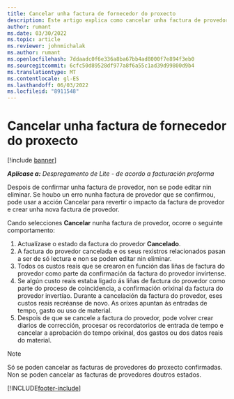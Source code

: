 ```yaml
---
title: Cancelar unha factura de fornecedor do proxecto
description: Este artigo explica como cancelar unha factura de provedor de proxecto en Microsoft Dynamics 365 Project Operations e o impacto financeiro de cancelar unha factura do provedor do proxecto.
author: rumant
ms.date: 03/30/2022
ms.topic: article
ms.reviewer: johnmichalak
ms.author: rumant
ms.openlocfilehash: 7ddaadc0f6e336a8ba67bb4ad8000f7e894f3eb0
ms.sourcegitcommit: 6cfc50d89528df977a8f6a55c1ad39d99800d9b4
ms.translationtype: MT
ms.contentlocale: gl-ES
ms.lasthandoff: 06/03/2022
ms.locfileid: "8911548"
---
```

# <a name="cancel-a-project-vendor-invoice"></a>Cancelar unha factura de fornecedor do proxecto

[!include [banner](../../includes/dataverse-preview.md)]

_**Aplícase a:** Despregamento de Lite - de acordo a facturación proforma_

Despois de confirmar unha factura de provedor, non se pode editar nin eliminar. Se houbo un erro nunha factura de provedor que se confirmou, pode usar a acción Cancelar para revertir o impacto da factura de provedor e crear unha nova factura de provedor.

Cando selecciones **Cancelar** nunha factura de provedor, ocorre o seguinte comportamento:

1. Actualízase o estado da factura do provedor **Cancelado**.
2. A factura do provedor cancelada e os seus rexistros relacionados pasan a ser de só lectura e non se poden editar nin eliminar.
3. Todos os custos reais que se crearon en función das liñas de factura do provedor como parte da confirmación da factura do provedor invírtense.
4. Se algún custo reais estaba ligado ás liñas de factura do provedor como parte do proceso de coincidencia, a confirmación orixinal da factura do provedor invertíao. Durante a cancelación da factura do provedor, eses custos reais recréanse de novo. As orixes apuntan ás entradas de tempo, gasto ou uso de material.
5. Despois de que se cancele a factura do provedor, pode volver crear diarios de corrección, procesar os recordatorios de entrada de tempo e cancelar a aprobación do tempo orixinal, dos gastos ou dos datos reais do material.

> [!NOTE]
> Só se poden cancelar as facturas de provedores do proxecto confirmadas. Non se poden cancelar as facturas de provedores doutros estados.

[!INCLUDE[footer-include](../../includes/footer-banner.md)]
